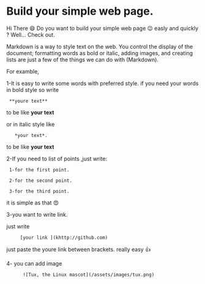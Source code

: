 # Build your simple web page.


Hi There :smile:
Do you want to build your simple web page :wink: easly and quickly ?
Well... Check out.

Markdown is a way to style text on the web. You control the display of the document; formatting words as bold or italic, adding images, and creating lists are just a few of the things we can do with (Markdown).

For examble,

1-It is easy to write some words with preferred style.
if you need your words in bold style so write 

     **youre text**
 to be like **your text**    

or in italic style like     
       
       *your text*.
       
 to be like **your text**  

2-If you need to list of points ,just write:

     1-for the first point.
     
     2-for the second point.
     
     3-for the third point.
     
     
it is simple as that :heart_eyes:
     
3-you want to write link.

just write 

         [your link ](khttp://github.com) 

just paste the youre link between brackets. really easy :thumbsup: 

4- you can add image 

          ![Tux, the Linux mascot](/assets/images/tux.png)


     
     



